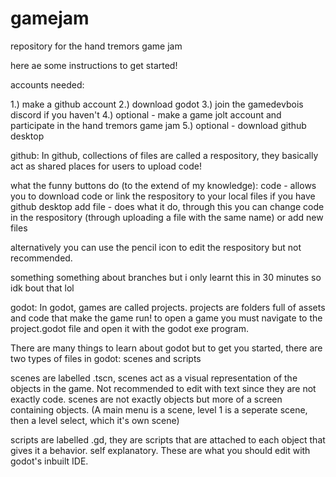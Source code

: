 # gamejam

repository for the hand tremors game jam

here ae some instructions to get started!

accounts needed:

1.) make a github account
2.) download godot
3.) join the gamedevbois discord if you haven't
4.) optional - make a game jolt account and participate in the hand tremors game jam
5.) optional - download github desktop

github:
In github, collections of files are called a respository, they basically act as shared places for users to upload code!

what the funny buttons do (to the extend of my knowledge):
code - allows you to download code or link the respository to your local files if you have github desktop
add file - does what it do, through this you can change code in the respository (through uploading a file with the same name) or add new files

alternatively you can use the pencil icon to edit the respository but not recommended.

something something about branches but i only learnt this in 30 minutes so idk bout that lol

godot:
In godot, games are called projects. projects are folders full of assets and code that make the game run!
to open a game you must navigate to the project.godot file and open it with the godot exe program.

There are many things to learn about godot but to get you started, there are two types of files in godot: scenes and scripts

scenes are labelled .tscn, scenes act as a visual representation of the objects in the game.
Not recommended to edit with text since they are not exactly code. 
scenes are not exactly objects but more of a screen containing objects. (A main menu is a scene, level 1 is a seperate scene, then a level select, which it's own scene)

scripts are labelled .gd, they are scripts that are attached to each object that gives it a behavior. self explanatory. These are what you should edit with godot's inbuilt IDE.

